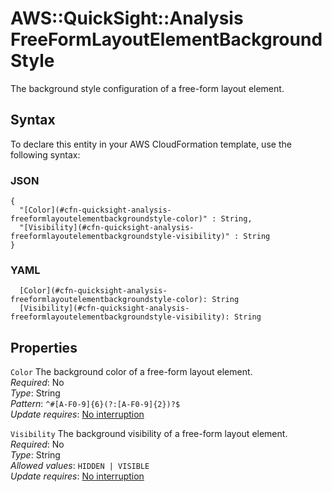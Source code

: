 # AWS::QuickSight::Analysis FreeFormLayoutElementBackgroundStyle<a name="aws-properties-quicksight-analysis-freeformlayoutelementbackgroundstyle"></a>

The background style configuration of a free\-form layout element\.

## Syntax<a name="aws-properties-quicksight-analysis-freeformlayoutelementbackgroundstyle-syntax"></a>

To declare this entity in your AWS CloudFormation template, use the following syntax:

### JSON<a name="aws-properties-quicksight-analysis-freeformlayoutelementbackgroundstyle-syntax.json"></a>

```
{
  "[Color](#cfn-quicksight-analysis-freeformlayoutelementbackgroundstyle-color)" : String,
  "[Visibility](#cfn-quicksight-analysis-freeformlayoutelementbackgroundstyle-visibility)" : String
}
```

### YAML<a name="aws-properties-quicksight-analysis-freeformlayoutelementbackgroundstyle-syntax.yaml"></a>

```
  [Color](#cfn-quicksight-analysis-freeformlayoutelementbackgroundstyle-color): String
  [Visibility](#cfn-quicksight-analysis-freeformlayoutelementbackgroundstyle-visibility): String
```

## Properties<a name="aws-properties-quicksight-analysis-freeformlayoutelementbackgroundstyle-properties"></a>

`Color` <a name="cfn-quicksight-analysis-freeformlayoutelementbackgroundstyle-color"></a>
The background color of a free\-form layout element\.  
_Required_: No  
_Type_: String  
_Pattern_: `^#[A-F0-9]{6}(?:[A-F0-9]{2})?$`  
_Update requires_: [No interruption](https://docs.aws.amazon.com/AWSCloudFormation/latest/UserGuide/using-cfn-updating-stacks-update-behaviors.html#update-no-interrupt)

`Visibility` <a name="cfn-quicksight-analysis-freeformlayoutelementbackgroundstyle-visibility"></a>
The background visibility of a free\-form layout element\.  
_Required_: No  
_Type_: String  
_Allowed values_: `HIDDEN | VISIBLE`  
_Update requires_: [No interruption](https://docs.aws.amazon.com/AWSCloudFormation/latest/UserGuide/using-cfn-updating-stacks-update-behaviors.html#update-no-interrupt)
